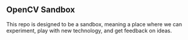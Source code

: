 ## OpenCV Sandbox
This repo is designed to be a sandbox, meaning a place where we can experiment, play with new technology, and get feedback on ideas.
